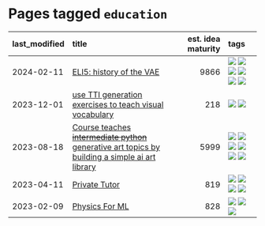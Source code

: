 # Pages tagged `education`

|last_modified|title|est. idea maturity|tags
|:---|:---|---:|:---|
|2024-02-11|[ELI5: history of the VAE](../ufldl_history.md)|9866|[![](https://img.shields.io/badge/tag-education-1ee399)](../tags/education.md) [![](https://img.shields.io/badge/tag-feature_learning-b61d4d)](../tags/feature_learning.md) [![](https://img.shields.io/badge/tag-history-b4bfb)](../tags/history.md) [![](https://img.shields.io/badge/tag-history_of_science-1fc7b)](../tags/history_of_science.md) [![](https://img.shields.io/badge/tag-publication-394ee4)](../tags/publication.md) [![](https://img.shields.io/badge/tag-vae-17673)](../tags/vae.md)|
|2023-12-01|[use TTI generation exercises to teach visual vocabulary](../tti-for-visual-vocab.md)|218|[![](https://img.shields.io/badge/tag-course-297b32)](../tags/course.md) [![](https://img.shields.io/badge/tag-education-1ee399)](../tags/education.md)|
|2023-08-18|[Course teaches ~~intermediate python~~ generative art topics by building a simple ai art library](../Course_teaches_basic_python_by_building_a_simple_ai_art_library.md)|5999|[![](https://img.shields.io/badge/tag-curriculum-6edb5)](../tags/curriculum.md) [![](https://img.shields.io/badge/tag-education-1ee399)](../tags/education.md) [![](https://img.shields.io/badge/tag-from_issue-e8ae48)](../tags/from_issue.md) [![](https://img.shields.io/badge/tag-public_good-3f3dc3)](../tags/public_good.md) [![](https://img.shields.io/badge/tag-publication-394ee4)](../tags/publication.md) [![](https://img.shields.io/badge/tag-wip-abf295)](../tags/wip.md)|
|2023-04-11|[Private Tutor](../private_tutor.md)|819|[![](https://img.shields.io/badge/tag-ai-d46ff4)](../tags/ai.md) [![](https://img.shields.io/badge/tag-discussion-faa2fc)](../tags/discussion.md) [![](https://img.shields.io/badge/tag-education-1ee399)](../tags/education.md) [![](https://img.shields.io/badge/tag-startup-49fd1a)](../tags/startup.md)|
|2023-02-09|[Physics For ML](../physics_for_ml.md)|828|[![](https://img.shields.io/badge/tag-curriculum-6edb5)](../tags/curriculum.md) [![](https://img.shields.io/badge/tag-education-1ee399)](../tags/education.md) [![](https://img.shields.io/badge/tag-publication-394ee4)](../tags/publication.md)|